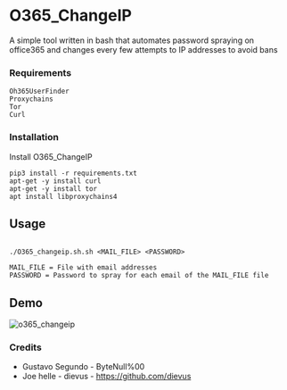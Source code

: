 # O365_ChangeIP

A simple tool written in bash that automates password spraying on office365 and changes every few attempts to IP addresses to avoid bans

### Requirements

```
Oh365UserFinder
Proxychains
Tor
Curl
```

### Installation

Install O365_ChangeIP

```
pip3 install -r requirements.txt
apt-get -y install curl
apt-get -y install tor
apt install libproxychains4
```

## Usage 

```

./O365_changeip.sh.sh <MAIL_FILE> <PASSWORD>

MAIL_FILE = File with email addresses
PASSWORD = Password to spray for each email of the MAIL_FILE file

```


## Demo

![o365_changeip](https://user-images.githubusercontent.com/19710178/207506600-23260246-5bba-475e-aaae-bc1c869a51ea.png)

### Credits 

* Gustavo Segundo - ByteNull%00
* Joe helle - dievus - https://github.com/dievus
